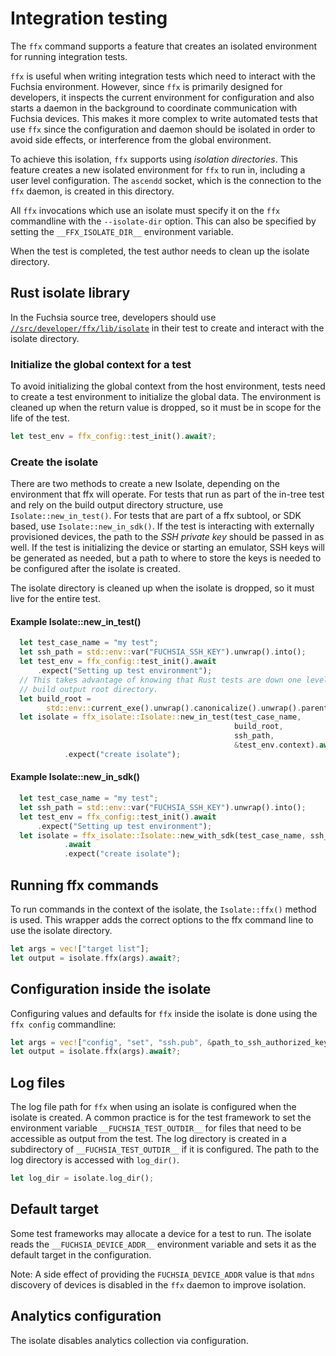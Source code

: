 # Integration testing

The `ffx` command supports a feature that creates an isolated environment for
running integration tests.

`ffx` is useful when writing integration tests which need to interact with the Fuchsia
environment. However, since `ffx` is primarily designed for developers, it inspects the
current environment for configuration and also starts a daemon in the background to
coordinate communication with Fuchsia devices. This makes it more complex to write
automated tests that use `ffx` since the configuration and daemon should be isolated
in order to avoid side effects, or interference from the global environment.

To achieve this isolation, `ffx` supports using _isolation directories_. This feature
creates a new isolated environment for `ffx` to run in, including a user level
configuration. The `ascendd` socket, which is the connection to the `ffx` daemon, is
created in this directory.

All `ffx` invocations which use an isolate must specify it on the `ffx` commandline with
the `--isolate-dir` option. This can also be specified by setting the `__FFX_ISOLATE_DIR__`
environment variable.

When the test is completed, the test author needs to clean up the isolate directory.

## Rust isolate library

In the Fuchsia source tree, developers should use
[`//src/developer/ffx/lib/isolate`][ffx-lib-isolate] in their test to create and interact
with the isolate directory.

### Initialize the global context for a test

To avoid initializing the global context from the host environment, tests need to create
a test environment to initialize the global data. The environment is cleaned up when the
return value is dropped, so it must be in scope for the life of the test.

```rust
let test_env = ffx_config::test_init().await?;
```

### Create the isolate

There are two methods to create a new Isolate, depending on the environment
that ffx will operate. For tests that run as part of the in-tree test and
rely on the build output directory structure, use `Isolate::new_in_test()`.
For tests that are part of a ffx subtool, or SDK based, use
`Isolate::new_in_sdk()`.
If the test is interacting with externally provisioned devices, the path to the
_SSH private key_ should be passed in as well. If the test is initializing the
device or starting an emulator, SSH keys will be generated as needed, but a
path to where to store the keys is needed to be configured after the isolate
is created.

The isolate directory is cleaned up when the isolate is dropped,
so it must live for the entire test.

#### Example Isolate::new_in_test()

```rust
  let test_case_name = "my test";
  let ssh_path = std::env::var("FUCHSIA_SSH_KEY").unwrap().into();
  let test_env = ffx_config::test_init().await
      .expect("Setting up test environment");
  // This takes advantage of knowing that Rust tests are down one level from the
  // build output root directory.
  let build_root =
        std::env::current_exe().unwrap().canonicalize().unwrap().parent().unwrap().to_owned();
  let isolate = ffx_isolate::Isolate::new_in_test(test_case_name,
                                                  build_root,
                                                  ssh_path,
                                                  &test_env.context).await
            .expect("create isolate");
```

#### Example Isolate::new_in_sdk()

```rust
  let test_case_name = "my test";
  let ssh_path = std::env::var("FUCHSIA_SSH_KEY").unwrap().into();
  let test_env = ffx_config::test_init().await
      .expect("Setting up test environment");
  let isolate = ffx_isolate::Isolate::new_with_sdk(test_case_name, ssh_path, &test_env.context)
            .await
            .expect("create isolate");
```

## Running ffx commands

To run commands in the context of the isolate, the `Isolate::ffx()` method is used.
This wrapper adds the correct options to the ffx command line to use the isolate directory.

```rust {:.devsite-disable-click-to-copy}
let args = vec!["target list"];
let output = isolate.ffx(args).await?;
```

## Configuration inside the isolate

Configuring values and defaults for `ffx` inside the isolate is done using the `ffx config`
commandline:

```rust {:.devsite-disable-click-to-copy}
let args = vec!["config", "set", "ssh.pub", &path_to_ssh_authorized_keys.to_string_lossy()];
let output = isolate.ffx(args).await?;
```

## Log files

The log file path for `ffx` when using an isolate is configured when the isolate is created.
A common practice is for the test framework to set the environment variable
`__FUCHSIA_TEST_OUTDIR__` for files that need to be accessible as output from the test. The
log directory is created in a subdirectory of `__FUCHSIA_TEST_OUTDIR__` if it is configured.
The path to the log directory is accessed with `log_dir()`.

```rust {:.devsite-disable-click-to-copy}
let log_dir = isolate.log_dir();
```

## Default target

Some test frameworks may allocate a device for a test to run. The isolate reads the
`__FUCHSIA_DEVICE_ADDR__` environment variable and sets it as the default target in the
configuration.

Note: A side effect of providing the `FUCHSIA_DEVICE_ADDR` value is that `mdns` discovery
of devices is disabled in the `ffx` daemon to improve isolation.

## Analytics configuration

The isolate disables analytics collection via configuration.

<!-- Reference links -->

[ffx-lib-isolate]: /src/developer/ffx/lib/isolate
